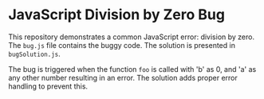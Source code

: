 # JavaScript Division by Zero Bug

This repository demonstrates a common JavaScript error: division by zero. The `bug.js` file contains the buggy code. The solution is presented in `bugSolution.js`.

The bug is triggered when the function `foo` is called with 'b' as 0, and 'a' as any other number resulting in an error.  The solution adds proper error handling to prevent this.